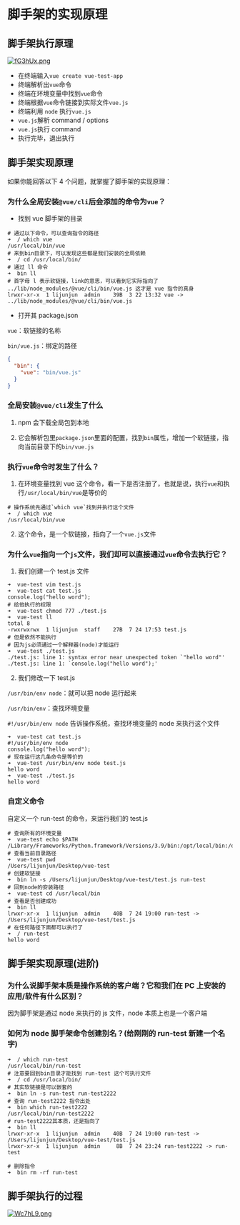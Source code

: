 # 脚手架的实现原理

## 脚手架执行原理

[![fG3hUx.png](https://z3.ax1x.com/2021/08/09/fG3hUx.png)](https://imgtu.com/i/fG3hUx)

- 在终端输入`vue create vue-test-app`
- 终端解析出`vue`命令
- 终端在环境变量中找到`vue`命令
- 终端根据`vue`命令链接到实际文件`vue.js`
- 终端利用 `node` 执行`vue.js`
- `vue.js`解析 command / options
- `vue.js`执行 command
- 执行完毕，退出执行

## 脚手架实现原理

如果你能回答以下 4 个问题，就掌握了脚手架的实现原理：

### 为什么全局安装`@vue/cli`后会添加的命令为`vue`？

- 找到 vue 脚手架的目录

```shell
# 通过以下命令，可以查询指令的路径
➜  / which vue
/usr/local/bin/vue
# 来到bin目录下，可以发现这些都是我们安装的全局依赖
➜  / cd /usr/local/bin/
# 通过 ll 命令
➜  bin ll
# 首字母 l 表示软链接，link的意思，可以看到它实际指向了 ../lib/node_modules/@vue/cli/bin/vue.js 这才是 vue 指令的真身
lrwxr-xr-x  1 lijunjun  admin    39B  3 22 13:32 vue -> ../lib/node_modules/@vue/cli/bin/vue.js
```

- 打开其 package.json

`vue`：软链接的名称

`bin/vue.js`：绑定的路径

```json
{
  "bin": {
    "vue": "bin/vue.js"
  }
}
```

### 全局安装`@vue/cli`发生了什么

1. npm 会下载全局包到本地

2. 它会解析包里`package.json`里面的配置，找到`bin`属性，增加一个软链接，指向当前目录下的`bin/vue.js`

### 执行`vue`命令时发生了什么？

1. 在环境变量找到 vue 这个命令，看一下是否注册了，也就是说，执行`vue`和执行`/usr/local/bin/vue`是等价的

```shell
# 操作系统先通过`which vue`找到并执行这个文件
➜  / which vue
/usr/local/bin/vue
```

2. 这个命令，是一个软链接，指向了一个`vue.js`文件

### 为什么`vue`指向一个`js`文件，我们却可以直接通过`vue`命令去执行它？

1. 我们创建一个 test.js 文件

```shell
➜  vue-test vim test.js
➜  vue-test cat test.js
console.log("hello word");
# 给他执行的权限
➜  vue-test chmod 777 ./test.js
➜  vue-test ll
total 8
-rwxrwxrwx  1 lijunjun  staff    27B  7 24 17:53 test.js
# 但是依然不能执行
# 因为js必须通过一个解释器(node)才能运行
➜  vue-test ./test.js
./test.js: line 1: syntax error near unexpected token `"hello word"'
./test.js: line 1: `console.log("hello word");'
```

2. 我们修改一下 test.js

`/usr/bin/env node`：就可以把 node 运行起来

`/usr/bin/env`：查找环境变量

`#!/usr/bin/env node` 告诉操作系统，查找环境变量的 node 来执行这个文件

```shell
➜  vue-test cat test.js
#!/usr/bin/env node
console.log("hello word");
# 现在运行这几条命令是等价的
➜  vue-test /usr/bin/env node test.js
hello word
➜  vue-test ./test.js
hello word
```

### 自定义命令

自定义一个 run-test 的命令，来运行我们的 test.js

```shell
# 查询所有的环境变量
➜  vue-test echo $PATH
/Library/Frameworks/Python.framework/Versions/3.9/bin:/opt/local/bin:/opt/local/sbin:/usr/local/bin:/usr/bin:/bin:/usr/sbin:/sbin:/usr/local/go/bin:/Library/Apple/usr/bin
# 查看当前目录路径
➜  vue-test pwd
/Users/lijunjun/Desktop/vue-test
# 创建软链接
➜  bin ln -s /Users/lijunjun/Desktop/vue-test/test.js run-test
# 回到node的安装路径
➜  vue-test cd /usr/local/bin
# 查看是否创建成功
➜  bin ll
lrwxr-xr-x  1 lijunjun  admin    40B  7 24 19:00 run-test -> /Users/lijunjun/Desktop/vue-test/test.js
# 在任何路径下面都可以执行了
➜  / run-test
hello word
```

## 脚手架实现原理(进阶)

### 为什么说脚手架本质是操作系统的客户端？它和我们在 PC 上安装的应用/软件有什么区别？

因为脚手架是通过 node 来执行的 js 文件，node 本质上也是一个客户端

### 如何为 node 脚手架命令创建别名？(给刚刚的 run-test 新建一个名字)

```shell
➜  / which run-test
/usr/local/bin/run-test
# 注意要回到bin目录才能找到 run-test 这个可执行文件
➜  / cd /usr/local/bin/
# 其实软链接是可以嵌套的
➜  bin ln -s run-test run-test2222
# 查询 run-test2222 指令出处
➜  bin which run-test2222
/usr/local/bin/run-test2222
# run-test2222其本质，还是指向了
➜  bin ll
lrwxr-xr-x  1 lijunjun  admin    40B  7 24 19:00 run-test -> /Users/lijunjun/Desktop/vue-test/test.js
lrwxr-xr-x  1 lijunjun  admin     8B  7 24 23:24 run-test2222 -> run-test

# 删除指令
➜  bin rm -rf run-test
```

## 脚手架执行的过程

[![Wc7hL9.png](https://z3.ax1x.com/2021/07/24/Wc7hL9.png)](https://imgtu.com/i/Wc7hL9)
